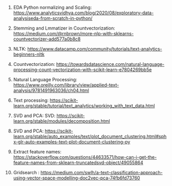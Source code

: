 
1. EDA Python normalizing and Scaling: https://www.analyticsvidhya.com/blog/2020/08/exploratory-data-analysiseda-from-scratch-in-python/ 

2. Stemming and Lmmatizer in Countvectorization: https://medium.com/@rnbrown/more-nlp-with-sklearns-countvectorizer-add577a0b8c8 

3. NLTK: https://www.datacamp.com/community/tutorials/text-analytics-beginners-nltk 

4. Countvectorization: https://towardsdatascience.com/natural-language-processing-count-vectorization-with-scikit-learn-e7804269bb5e

5. Natural Language Processing: https://www.oreilly.com/library/view/applied-text-analysis/9781491963036/ch04.html

6. Text processing: https://scikit-learn.org/stable/tutorial/text_analytics/working_with_text_data.html

7. SVD and PCA: SVD: https://scikit-learn.org/stable/modules/decomposition.html

8. SVD and PCA: https://scikit-learn.org/stable/auto_examples/text/plot_document_clustering.html#sphx-glr-auto-examples-text-plot-document-clustering-py

9. Extract feature names:  https://stackoverflow.com/questions/44633571/how-can-i-get-the-feature-names-from-sklearn-truncatedsvd-object/49055864

10. Gridsearch : https://medium.com/swlh/a-text-classification-approach-using-vector-space-modelling-doc2vec-pca-74fb6fd73760
